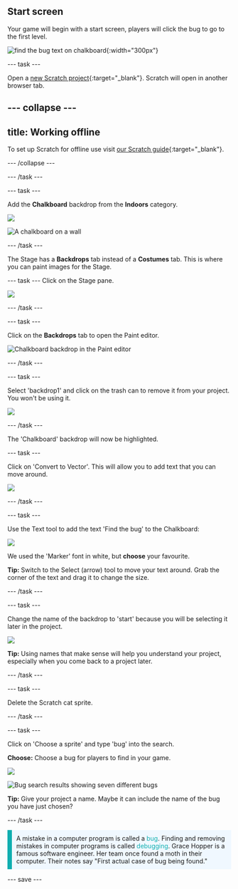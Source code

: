 ## Start screen

Your game will begin with a start screen, players will click the bug to go to the first level.

![find the bug text on chalkboard](images/start-screen.png){:width="300px"}

--- task ---

Open a [new Scratch project](http://rpf.io/scratch-new){:target="_blank"}. Scratch will open in another browser tab.

--- collapse ---
---
title: Working offline
---
To set up Scratch for offline use visit [our Scratch guide](https://learning-admin.raspberrypi.org/en/projects/getting-started-scratch/1){:target="_blank"}.

--- /collapse ---

--- /task ---

--- task ---

Add the **Chalkboard** backdrop from the **Indoors** category.

![](images/backdrop-button.png)

![A chalkboard on a wall](images/chalkboard.png)

--- /task ---

The Stage has a **Backdrops** tab instead of a **Costumes** tab. This is where you can paint images for the Stage.

--- task ---
Click on the Stage pane. 

![](images/stage-pane.png)

--- /task ---

--- task ---

Click on the **Backdrops** tab to open the Paint editor. 

![Chalkboard backdrop in the Paint editor](images/chalkboard-paint.png)

--- /task ---

--- task ---

Select 'backdrop1' and  click on the trash can to remove it from your project. You won't be using it.

![](images/delete-backdrop1.png)

--- /task ---

The 'Chalkboard' backdrop will now be highlighted. 

--- task ---

Click on 'Convert to Vector'. This will allow you to add text that you can move around. 

![](images/vector-button.png)

--- /task ---

--- task ---

Use the Text tool to add the text 'Find the bug' to the Chalkboard:

![](images/chalkboard-text.png)

We used the 'Marker' font in white, but **choose** your favourite.

**Tip:** Switch to the Select (arrow) tool to move your text around. Grab the corner of the text and drag it to change the size.

--- /task ---

--- task ---

Change the name of the backdrop to 'start' because you will be selecting it later in the project.

![](images/start-screen-name.png)

**Tip:** Using names that make sense will help you understand your project, especially when you come back to a project later.

--- /task ---

--- task ---

Delete the Scratch cat sprite.

--- /task ---

--- task ---

Click on 'Choose a sprite' and type 'bug' into the search. 

**Choose:** Choose a bug for players to find in your game. 

![](images/sprite-button.png)

![Bug search results showing seven different bugs](images/bug-search.png)

**Tip:** Give your project a name. Maybe it can include the name of the bug you have just chosen?

--- /task ---

<p style="border-left: solid; border-width:10px; border-color: #0faeb0; background-color: aliceblue; padding: 10px;">
A mistake in a computer program is called a <span style="color: #0faeb0">bug</span>. Finding and removing mistakes in computer programs is called <span style="color: #0faeb0">debugging</span>. Grace Hopper is a famous software engineer. Her team once found a moth in their computer. Their notes say "First actual case of bug being found."
</p>

--- save ---

